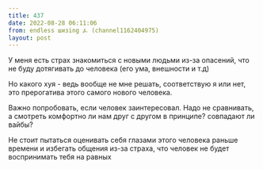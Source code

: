 ```yaml
---
title: 437
date: 2022-08-28 06:11:06
from: endless шизing ⍼ (channel1162404975)
layout: post
---
```


У меня есть страх знакомиться с новыми людьми из-за опасений, что не буду дотягивать до человека (его ума, внешности и т.д)

Но какого хуя - ведь вообще не мне решать, соответствую я или нет, это прерогатива этого самого нового человека.

Важно попробовать, если человек заинтересовал. Надо не сравнивать, а смотреть
комфортно ли нам друг с другом в принципе? совпадают ли вайбы?

Не стоит пытаться оценивать себя глазами этого человека раньше времени и избегать общения из-за страха, что человек не будет воспринимать тебя на равных
